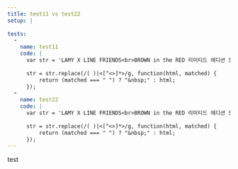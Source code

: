 ```yaml
---
title: test11 vs test22
setup: |
  
tests:
  -
    name: test11
    code: |
      var str = 'LAMY X LINE FRIENDS<br>BROWN in the RED 리미티드 에디션 드디어 출시! <img src="https://shop.line-scdn.net/sticon/v1/5/4/e/54ebda338d716822/desktop/100185_i.png" class="CMSticon" alt="􀂅"><br><br>강렬한 레드 틴케이스 속에서<br>숨 쉬고 있는 브라운 만년필을 만나보세요<br><br>완전히 진화된 실리콘 액세서리와 <br>한정판 잉크 카트리지 이벤트까지~<br>전작을 뛰어넘는 더욱 완벽해진 조합으로 <br>진정한 소장의 즐거움을 누려보세요!<br><br>- 온라인 스토어에서 구매하기<br>: <a href="http://lin.ee/9BiQ8dM" class="go_link" style="" target="_blank">http://lin.ee/9BiQ8dM</a><br><br>- 오프라인 스토어 판매처 확인하기<br>: <a href="http://lin.ee/8ZcqMbp" class="go_link" style="" target="_blank">http://lin.ee/8ZcqMbp</a><br><br><a limit="20" href="#라인프렌즈" title="#라인프렌즈" class="go_hashtag" rel="nofollow">#라인프렌즈</a> <a limit="20" href="#라미" title="#라미" class="go_hashtag" rel="nofollow">#라미</a> <a limit="20" href="#BROWNintheRED" title="#BROWNintheRED" class="go_hashtag" rel="nofollow">#BROWNintheRED</a> <a limit="20" href="#브라운잉크카트리지" title="#브라운잉크카트리지" class="go_hashtag" rel="nofollow">#브라운잉크카트리지</a> <a limit="20" href="#LAMY" title="#LAMY" class="go_hashtag" rel="nofollow">#LAMY</a> <a limit="20" href="#BROWN" title="#BROWN" class="go_hashtag" rel="nofollow">#BROWN</a> <a limit="20" href="#LINEFRIENDS" title="#LINEFRIENDS" class="go_hashtag" rel="nofollow">#LINEFRIENDS</a>';
      
      str = str.replace(/( )|<[^<>]*>/g, function(html, matched) {
          return (matched === " ") ? "&nbsp;" : html;
      });
  -
    name: test22
    code: |
      var str = 'LAMY X LINE FRIENDS<br>BROWN in the RED 리미티드 에디션 드디어 출시! <img src="https://shop.line-scdn.net/sticon/v1/5/4/e/54ebda338d716822/desktop/100185_i.png" class="CMSticon" alt="􀂅"><br><br>강렬한 레드 틴케이스 속에서<br>숨 쉬고 있는 브라운 만년필을 만나보세요<br><br>';
      
      str = str.replace(/( )|<[^<>]*>/g, function(html, matched) {
          return (matched === " ") ? "&nbsp;" : html;
      });
---
```

test
